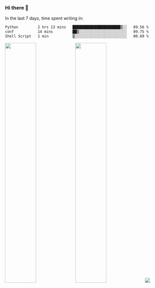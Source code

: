 ### Hi there 👋

In the last 7 days, time spent writing in:

<!--START_SECTION:waka-->

```txt
Python         2 hrs 13 mins   ██████████████████████▒░░   89.56 %
conf           14 mins         ██▒░░░░░░░░░░░░░░░░░░░░░░   09.75 %
Shell Script   1 min           ▒░░░░░░░░░░░░░░░░░░░░░░░░   00.69 %
```

<!--END_SECTION:waka-->

<img src="https://wakatime.com/share/@jimtje/5d0c92de-08f8-4a72-8f2f-6a9693d1e318.svg" width=45% height=45%> <img src="https://wakatime.com/share/@jimtje/501498ae-bda5-4da7-a89d-b40bcdd5556d.svg" width=45% height=45%>
![](https://hit.yhype.me/github/profile?user_id=43537315)
